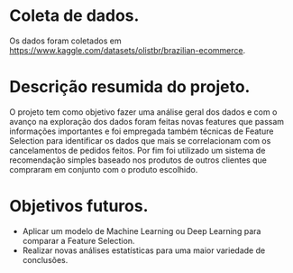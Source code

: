 # Coleta de dados.

Os dados foram coletados em https://www.kaggle.com/datasets/olistbr/brazilian-ecommerce.

# Descrição resumida do projeto.

O projeto tem como objetivo fazer uma análise geral dos dados e com o avanço na exploração dos dados foram feitas novas features que passam informações importantes e foi empregada também técnicas de Feature Selection para identificar os dados que mais se correlacionam com os cancelamentos de pedidos feitos.
Por fim foi utilizado um sistema de recomendação simples baseado nos produtos de outros clientes que compraram em conjunto com o produto escolhido.

# Objetivos futuros.

* Aplicar um modelo de Machine Learning ou Deep Learning para comparar a Feature Selection.
* Realizar novas análises estatísticas para uma maior variedade de conclusões.
